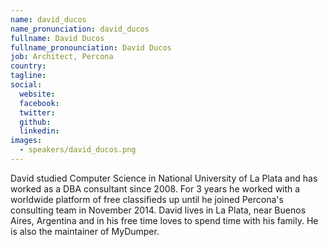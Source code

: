 ```yaml
---
name: david_ducos
name_pronunciation: david_ducos
fullname: David Ducos
fullname_pronounciation: David Ducos
job: Architect, Percona
country: 
tagline: 
social:
  website: 
  facebook:
  twitter:
  github: 
  linkedin: 
images:
  - speakers/david_ducos.png
---
```

David studied Computer Science in National University of La Plata and has worked as a DBA consultant since 2008. For 3 years he worked with a worldwide platform of free classifieds up until he joined Percona's consulting team in November 2014. David lives in La Plata, near Buenos Aires, Argentina and in his free time loves to spend time with his family. He is also the maintainer of MyDumper.